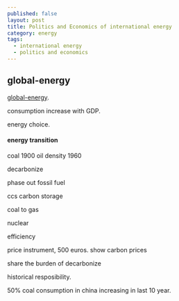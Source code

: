 ```yaml
---
published: false
layout: post
title: Politics and Economics of international energy
category: energy
tags:
  - international energy
  - politics and economics
---
```

## global-energy

[global-energy](https://www.coursera.org/learn/global-energy/lecture/2MqvD/interview-with-professor-manfred-hafner-part-1).

consumption increase with GDP. 

energy choice. 


#### energy transition
coal
1900
oil density
1960



decarbonize

phase out fossil fuel

ccs carbon storage

coal to gas

nuclear

efficiency

price instrument, 500 euros. show carbon prices

share the burden of decarbonize

historical resposibility. 

50% coal consumption in china increasing in last 10 year. 


